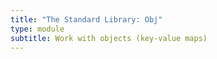 ```yaml
---
title: "The Standard Library: Obj"
type: module
subtitle: Work with objects (key-value maps)
---
```

